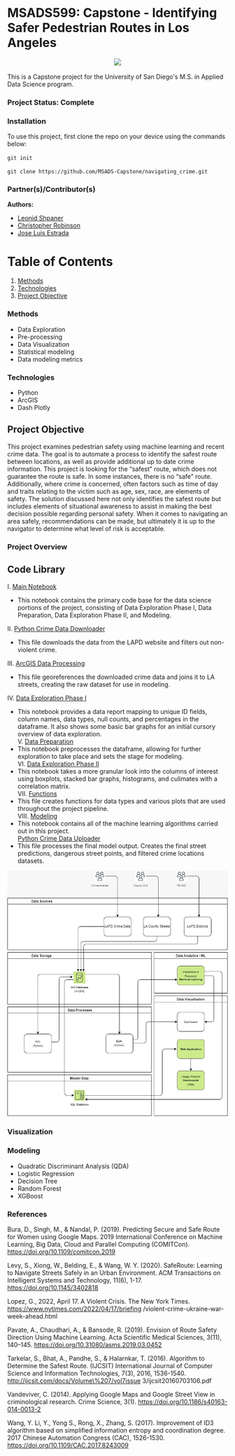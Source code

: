 # MSADS599: Capstone - Identifying Safer Pedestrian Routes in Los Angeles

<p align = "center">
  <img src="https://c.tenor.com/9yaCKAT8LKYAAAAC/crime-scene.gif">
</p>

This is a Capstone project for the University of San Diego's M.S. in Applied Data Science program. 

### Project Status: Complete

### Installation

To use this project, first clone the repo on your device using the commands below:

`git init`

`git clone https://github.com/MSADS-Capstone/navigating_crime.git`

### Partner(s)/Contributor(s)  
**Authors:**  
* [Leonid Shpaner](https://github.com/lshpaner)  
* [Christopher Robinson](https://github.com/ChrisRobinsonUSD)  
* [Jose Luis Estrada](https://github.com/jose-luis-estrada)  

# Table of Contents
1. [Methods](#Methods)
2. [Technologies](#Technologies)
3. [Project Objective](#Project_Objective)


### Methods  
* Data Exploration  
* Pre-processing  
* Data Visualization  
* Statistical modeling  
* Data modeling metrics  

### Technologies  
* Python
* ArcGIS
* Dash Plotly

## Project Objective

This project examines pedestrian safety using machine learning and recent crime data. The goal is to automate a process to identify the safest route between locations, as well as provide additional up to date crime information. This project is looking for the “safest” route, which does not guarantee the route is safe. In some instances, there is no “safe” route. Additionally, where crime is concerned, often factors such as time of day and traits relating to the victim such as age, sex, race, are elements of safety. The solution discussed here not only identifies the safest route but includes elements of situational awareness to assist in making the best decision possible regarding personal safety. When it comes to navigating an area safely, recommendations can be made, but ultimately it is up to the navigator to determine what level of risk is acceptable.

### Project Overview

## Code Library

I. [Main Notebook](https://github.com/MSADS-Capstone/navigating_crime/blob/main/Main_Notebook.ipynb)  
- This notebook contains the primary code base for the data science portions of the project, consisting of Data Exploration Phase I, Data Preparation, Data Exploration Phase II, and Modeling.  

II. [Python Crime Data Downloader](https://github.com/MSADS-Capstone/navigating_crime/blob/main/Code%20Library/Python_CrimeData_Downloader.py)  
-  This file downloads the data from the LAPD website and filters out non-violent crime.  

III. [ArcGIS Data Processing](https://github.com/MSADS-Capstone/navigating_crime/blob/main/Code%20Library/ArcGIS_Data_Processing.py)  

-  This file georeferences the downloaded crime data and joins it to LA streets, creating the raw dataset for use in modeling.  

IV. [Data Exploration Phase I](https://github.com/MSADS-Capstone/navigating_crime/blob/main/Code%20Library/data_exploration_phase1.ipynb)  
- This notebook provides a data report mapping to unique ID fields, column names, data types, null counts, and percentages in the dataframe. It also shows some basic bar graphs for an initial cursory overview of data exploration.  
V. [Data Preparation](https://github.com/MSADS-Capstone/navigating_crime/blob/main/Code%20Library/data_preparation.ipynb)  
- This notebook preprocesses the dataframe, allowing for further exploration to take place and sets the stage for modeling.  
VI. [Data Exploration Phase II](https://github.com/MSADS-Capstone/navigating_crime/blob/main/Code%20Library/data_exploration_phase2.ipynb)  
- This notebook takes a more granular look into the columns of interest using boxplots, stacked bar graphs, histograms, and culimates with a correlation matrix.  
VII. [Functions](https://github.com/MSADS-Capstone/navigating_crime/blob/main/Code%20Library/functions.py)  
- This file creates functions for data types and various plots that are used throughout the project pipeline.  
VIII. [Modeling](https://github.com/MSADS-Capstone/navigating_crime/blob/main/Code%20Library/modeling.ipynb)
- This notebook contains all of the machine learning algorithms carried out in this project.  
[Python Crime Data Uploader](https://github.com/MSADS-Capstone/navigating_crime/blob/main/Code%20Library/Python_CrimeData_Uploader.py)  
-  This file processes the final model output.  Creates the final street predictions, dangerous street points, and filtered crime locations datasets.

<p align = "center">
  <img src="https://github.com/MSADS-Capstone/navigating_crime/blob/main/Image%20Folder/EDA%20Images/Project_Workflow.jpeg">
</p>

### Visualization

### Modeling  
* Quadratic Discriminant Analysis (QDA)
* Logistic Regression
* Decision Tree
* Random Forest
* XGBoost

### References
Bura, D., Singh, M., \& Nandal, P. (2019). Predicting Secure and Safe Route for Women using Google Maps. 2019 International Conference on Machine Learning, Big Data, Cloud and Parallel Computing (COMITCon). https://doi.org/10.1109/comitcon.2019

Levy, S., Xiong, W., Belding, E., \& Wang, W. Y. (2020). SafeRoute: Learning to Navigate Streets Safely in an Urban Environment. ACM Transactions on Intelligent Systems and Technology, 11(6), 1-17. https://doi.org/10.1145/3402818

Lopez, G., 2022, April 17. A Violent Crisis. The New York Times. https://www.nytimes.com/2022/04/17/briefing /violent-crime-ukraine-war-week-ahead.html

Pavate, A., Chaudhari, A., \& Bansode, R. (2019). Envision of Route Safety Direction Using Machine Learning. Acta Scientific Medical Sciences, 3(11), 140–145. https://doi.org/10.31080/asms.2019.03.0452

Tarkelar, S., Bhat, A., Pandhe, S., \& Halarnkar, T. (2016). Algorithm to Determine the Safest Route. (IJCSIT) International Journal of Computer Science and Information Technologies, 7(3), 2016, 1536-1540. http://ijcsit.com/docs/Volume\%207/vol7issue 3/ijcsit20160703106.pdf

Vandeviver, C. (2014). Applying Google Maps and Google Street View in criminological research. Crime Science, 3(1). https://doi.org/10.1186/s40163-014-0013-2

Wang, Y. Li, Y., Yong S., Rong, X., Zhang, S. (2017). Improvement of ID3 algorithm based on simplified information entropy and coordination degree. 2017 Chinese Automation Congress (CAC), 1526-1530. https://doi.org/10.1109/CAC.2017.8243009